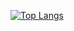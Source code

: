 [![Top Langs](https://github-readme-stats.vercel.app/api/top-langs/?username=sumxtx&layout=donut)](https://github.com/anuraghazra/github-readme-stats)
